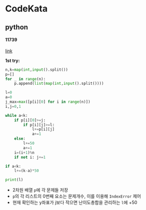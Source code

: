 # CodeKata

## python

#### 11739

[link](https://www.acmicpc.net/problem/11739)

<b>1st try:</b>

```python
n,k=map(int,input().split())
p=[]
for _ in range(n):
    p.append(list(map(int,input().split())))

l=0
a=0
j_max=max([p[i][0] for i in range(n)])
i,j=0,1

while a<k:
    if p[i][0]>=j:
        if p[i][j]>=l:
            l+=p[i][j]
            a+=1
    else: 
        l+=50
        a+=1
    i=(i+1)%n
    if not i: j+=1

if a<k:
    l+=(k-a)*50

print(l)
```
- 2차원 배열 `p`에 각 문제들 저장
- `p`의 각 리스트의 0번째 요소는 문제개수, 이를 이용해 `IndexError` 제어
- 현재 확인하는 y좌표가 j보다 작으면 난이도총합을 관리하는 `l`에 +50

